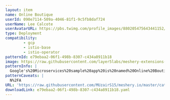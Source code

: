 ```yaml
---
layout: item
name: Online Boutique
userId: 090e7114-509a-4046-81f1-9c5fb8daf724
userName: Lee Calcote
userAvatarURL: https://pbs.twimg.com/profile_images/880205475643441152/V_vhfnzb_400x400.jpg
type: Deployment
compatibility: 
        - gcp
        - istio-base
        - istio-operator
patternId: e79ebaa2-06f1-498b-8307-c434a8911b18
image: https://raw.githubusercontent.com/layer5labs/meshery-extensions-packages/master/action-assets/design-assets/e79ebaa2-06f1-498b-8307-c434a8911b18.png
patternInfo: |
  Google's%20Microservices%20sample%20app%20is%20named%20Online%20Boutique.%20%0A%0ADocs%20-%20https%3A%2F%2Fdocs.meshery.io%2Fguides%2Fsample-apps%23online-boutique%0ASource%20-%20https%3A%2F%2Fgithub.com%2FGoogleCloudPlatform%2Fmicroservices-demo
patternCaveats: |
  N%2FA
URL: 'https://raw.githubusercontent.com/MUzairS15/meshery.io/master/catalog/e79ebaa2-06f1-498b-8307-c434a8911b18.yaml'
downloadLink: e79ebaa2-06f1-498b-8307-c434a8911b18.yaml
---
```

